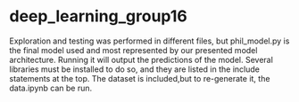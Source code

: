 # deep_learning_group16

Exploration and testing was performed in different files, but phil_model.py is the final
model used and most represented by our presented model architecture. Running it will output
the predictions of the model. Several libraries must be installed to do so, and they are
listed in the include statements at the top. The dataset is included,but to re-generate it,
the data.ipynb can be run.